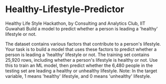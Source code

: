# Healthy-Lifestyle-Predictor
Healthy Life Style Hackathon, by Consulting and Analytics Club, IIT Guwahati
Build a model to predict whether a person is leading a 'healthy' lifestyle or not.

The dataset contains various factors that contribute to a person's lifestyle. Your task is to build a model that uses these factors to predict whether a person is leading a 'healthy' lifestyle or not. The training set contains 25,920 rows, including whether a person's lifestyle is healthy or not. Use this to train an ML model, then predict whether the 6,480 people in the testing set are leading a healthy or unhealthy lifestyle.
Note: In the target variable, 1 means 'healthy' lifestyle, and 0 means 'unhealthy' lifestyle.
